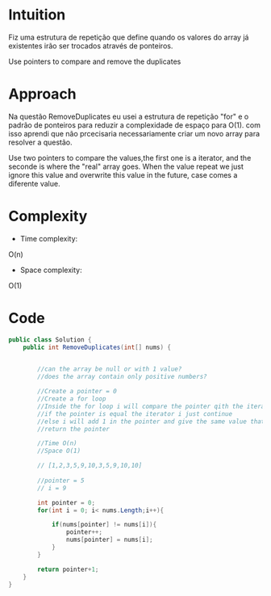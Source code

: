 # Intuition
<!-- Describe your first thoughts on how to solve this problem. -->
Fiz uma estrutura de repetição que define quando os valores do array já existentes irão ser trocados através de ponteiros.

Use pointers to compare and remove the duplicates

# Approach
<!-- Describe your approach to solving the problem. -->
Na questão RemoveDuplicates eu usei a estrutura de repetição "for" e o padrão de ponteiros para reduzir a complexidade de espaço para O(1). com isso aprendi que não prcecisaria necessariamente criar um novo array para resolver a questão.

Use two pointers to compare the values,the first one is a iterator, and the seconde is where the "real" array goes. When the value repeat we just ignore this value and overwrite this value in the future, case comes a diferente value.

# Complexity
- Time complexity:
<!-- Add your time complexity here, e.g. $$O(n)$$ -->
O(n)

- Space complexity:
<!-- Add your space complexity here, e.g. $$O(n)$$ -->
O(1)

# Code
```csharp []
public class Solution {
    public int RemoveDuplicates(int[] nums) {
        

        //can the array be null or with 1 value?
        //does the array contain only positive numbers?

        //Create a pointer = 0
        //Create a for loop 
        //Inside the for loop i will compare the pointer qith the iterator
        //if the pointer is equal the iterator i just continue
        //else i will add 1 in the pointer and give the same value that the iterator
        //return the pointer

        //Time O(n)
        //Space O(1)

        // [1,2,3,5,9,10,3,5,9,10,10]
            
        //pointer = 5
        // i = 9

        int pointer = 0;
        for(int i = 0; i< nums.Length;i++){

            if(nums[pointer] != nums[i]){
                pointer++;
                nums[pointer] = nums[i];
            }
        }

        return pointer+1;
    }
}
```
